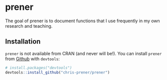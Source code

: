 <!-- README.md is generated from README.Rmd. Please edit that file -->
prener
======

The goal of prener is to document functions that I use frequently in my own research and teaching.

Installation
------------

`prener` is not available from CRAN (and never will be!). You can install `prener` from [Github](https://github.com/chris-prener/prener) with `devtools`:

``` r
# install.packages("devtools")
devtools::install_github("chris-prener/prener")
```
